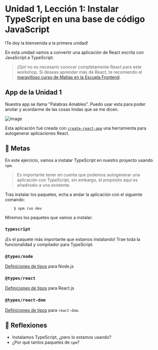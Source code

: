 # Unidad 1, Lección 1: Instalar TypeScript en una base de código JavaScript

!Te doy la bienvenida a la primera unidad! 

En esta unidad vamos a convertir una aplicación de React escrita con JavaScript a TypeScript.

> ¡Ojo! no es necesario conocer completamente React para este workshop. Si deseas aprender más de React, te recomiendo el [maravilloso curso de Matías en la Escuela Frontend](https://www.escuelafrontend.com/react). 

## App de la Unidad 1

Nuestra app se llama "Palabras Amables". Puedo usar esta para poder anotar y acordarme de las cosas lindas que se me dicen.

![image](https://user-images.githubusercontent.com/656318/152138927-8c031cef-a2b5-4d79-87e0-b028da9514c2.png)

Esta aplicación fué creada con [`create-react-app`](https://create-react-app.dev/) una herramienta para autogenerar aplicaciones React.

## 🥅 Metas

En este ejercicio, vamos a instalar TypeScript en nuestro proyecto usando `npm`.

> Es importante tener en cuenta que podemos autogenerar una aplicación con TypeScript, sin embargo, el propósito aqui es añadirselo a una existente.

Tras instalar los paquetes, echa a andar la aplicación con el siguente comando:

        $ npm run dev

Miremos los paquetes que vamos a instalar:

### `typescript`

¡Es el paquete más importante que estamos instalando! Trae toda la funcionalidad y compilador para TypeScript.

### `@types/node`

[Definiciones de tipos](https://github.com/ramonh/ts-course-draft/tree/main/leccion-00-como-funciona-typescript#puedo-usar-librer%C3%ADas-existentes-de-javascript-con-typescript) para Node.js

### `@types/react`

[Definiciones de tipos](https://github.com/ramonh/ts-course-draft/tree/main/leccion-00-como-funciona-typescript#puedo-usar-librer%C3%ADas-existentes-de-javascript-con-typescript) para React.js

### `@types/react-dom`

[Definiciones de tipos](https://github.com/ramonh/ts-course-draft/tree/main/leccion-00-como-funciona-typescript#puedo-usar-librer%C3%ADas-existentes-de-javascript-con-typescript) para `react-dom`.

## 🤔 Reflexiones

- Instalamos TypeScript, ¿pero lo estamos usando?
- ¿Por qué tantos paquetes de `npm`?
